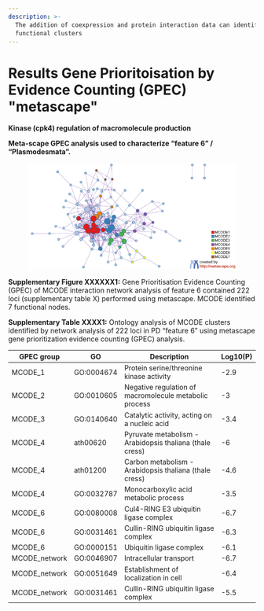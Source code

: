 ```yaml
---
description: >-
  The addition of coexpression and protein interaction data can identify
  functional clusters
---
```


# Results Gene Prioritoisation by Evidence Counting (GPEC) "metascape"

**Kinase (cpk4) regulation of macromolecule production**

**Meta-scape GPEC analysis used to characterize “feature 6” / “Plasmodesmata”.**

<figure><img src=".gitbook/assets/9.png" alt=""><figcaption></figcaption></figure>

**Supplementary Figure XXXXXX1:** Gene Prioritisation Evidence Counting (GPEC) of MCODE interaction network analysis of feature 6 contained 222 loci (supplementary table X) performed using metascape. MCODE identified 7 functional nodes.

**Supplementary Table XXXX1:** Ontology analysis of MCODE clusters identified by network analysis of 222 loci in PD “feature 6” using metascape gene prioritization evidence counting (GPEC) analysis.

| **GPEC group** | **GO**     | **Description**                                          | **Log10(P)** |
| -------------- | ---------- | -------------------------------------------------------- | ------------ |
| MCODE\_1       | GO:0004674 | Protein serine/threonine kinase activity                 | -2.9         |
| MCODE\_2       | GO:0010605 | Negative regulation of macromolecule metabolic process   | -3           |
| MCODE\_3       | GO:0140640 | Catalytic activity, acting on a nucleic acid             | -3.4         |
| MCODE\_4       | ath00620   | Pyruvate metabolism - Arabidopsis thaliana (thale cress) | -6           |
| MCODE\_4       | ath01200   | Carbon metabolism - Arabidopsis thaliana (thale cress)   | -4.6         |
| MCODE\_4       | GO:0032787 | Monocarboxylic acid metabolic process                    | -3.5         |
| MCODE\_6       | GO:0080008 | Cul4-RING E3 ubiquitin ligase complex                    | -6.7         |
| MCODE\_6       | GO:0031461 | Cullin-RING ubiquitin ligase complex                     | -6.3         |
| MCODE\_6       | GO:0000151 | Ubiquitin ligase complex                                 | -6.1         |
| MCODE\_network | GO:0046907 | Intracellular transport                                  | -6.7         |
| MCODE\_network | GO:0051649 | Establishment of localization in cell                    | -6.4         |
| MCODE\_network | GO:0031461 | Cullin-RING ubiquitin ligase complex                     | -5.5         |









